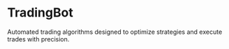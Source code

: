 # TradingBot
Automated trading algorithms designed to optimize strategies and execute trades with precision.
